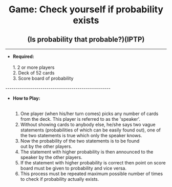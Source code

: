 <div align='center'><h1> Game: Check yourself if probability exists </h1>
<h2> (Is probability that probable?)(IPTP) </h2></div>

--------------------------------------------------

<ul>
<strong><li> Required: </li></strong><br>
    1. 2 or more players <br>
    2. Deck of 52 cards <br>
    3. Score board of probability <br>
</ul>
---------------------------------------------------
<ul>
<strong><li> How to Play: </li></strong><br>
    <ol>
        <li> One player (when his/her turn comes) picks any number of
        cards from the deck. This player is referred to as the 
        'speaker'. </li>
        <li> Without showing cards to anybody else, he/she says two
        vague statements (probabilities of which can be easily
        found out), one of the two statements is true which only
        the speaker knows. </li>
        <li> Now the probability of the two statements is to be found <br>
        out by the other players. </li>
        <li> The statement with higher probability is then announced to
        the speaker by the other players. </li>
        <li> If the statement with higher probability is correct then point on score board must be given to probability and vice versa. </li>
        <li> This process must be repeated maximum possible number of times to check if probability actually exists.</li></ol>
</ul>